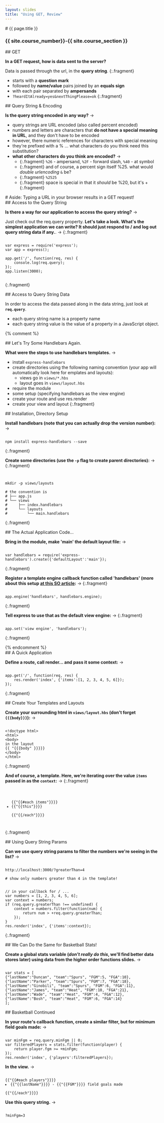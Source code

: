 ```yaml
---
layout: slides
title: "Using GET, Review"
---
```


<section markdown="block" class="intro-slide">
# {{ page.title }}

### {{ site.course_number}}-{{ site.course_section }}

<p><small></small></p>
</section>

<section markdown="block">
## GET

__In a GET request, how is data sent to the server?__ 

Data is passed through the url, in the __query string__.
{:.fragment}

* starts with a __question mark__
* followed by __name/value__ pairs joined by an __equals sign__
* with each pair separated by __ampersands__
* <code>?heardItAlready=yes&nextThingPlease=ok</code>
{:.fragment}
</section>

<section markdown="block">
## Query String & Encoding

__Is the query string encoded in any way?__ &rarr;

* query strings are URL encoded (also called percent encoded)
* numbers and letters are characters that __do not have a special meaning in URL__, and they don't have to be encoded
* however, there numeric references for characters with special meaning 
* they're prefixed with a % ... what characters do you think need this substitution?
* __what other characters do you think are encoded?__ &rarr;
	* {:.fragment} <code>%26</code> - ampersand, <code>%2F</code> - forward slash, <code>%40</code> - at symbol
	* {:.fragment} and of course, a percent sign itself %25. what would _double urlencoding_ <code>&</code> be?
	* {:.fragment} <code>%2525</code>
    * {:.fragment} space is special in that it _should_ be %20, but it's +
{:.fragment}
</section>

<section markdown="block">
# Aside: Typing a URL in your browser results in a GET request!
</section>

<section markdown="block">
## Access to the Query String

__Is there a way for our application to access the query string?__ &rarr;

Just check out the req.query property. __Let's take a look. What's the simplest application we can write? It should just respond to / and log out query string data if any.__. &rarr;
{:.fragment}

<pre><code data-trim contenteditable>
var express = require('express');
var app = express();

app.get('/', function(req, res) {
	console.log(req.query);
});
app.listen(3000);

</code></pre>
{:.fragment}
</section>

<section markdown="block">
## Access to Query String Data

In order to access the data passed along in the data string, just look at __<code>req.query</code>__.

* each query string name is a property name 
* each query string value is the value of a property in a JavaScript object.

</section>

{% comment %}
<section markdown="block">
## Let's Try Some Handlebars Again.

__What were the steps to use handlebars templates.__ &rarr;

* install <code>express-handlebars</code>
* create directories using the following naming convention (your app will automatically look here for emplates and layouts):
	* views go in <code>views/\*.hbs</code>
	* layout goes in <code>views/layout.hbs</code>
* require the module
* some setup (specifying handlebars as the view engine)
* create your route and use res.render 
* create your view and layout
{:.fragment}
</section>

<section markdown="block">
## Installation, Directory Setup

__Install handlebars (note that you can actually drop the version number):__ &rarr;

<pre><code data-trim contenteditable>
npm install express-handlebars --save
</code></pre>
{:.fragment}

__Create some directories (use the <code>-p</code> flag to create parent directories):__ &rarr;
{:.fragment}

<pre><code data-trim contenteditable>

mkdir -p views/layouts

# the convention is
# ├── app.js
# └── views
#     ├── index.handlebars
#     └── layouts
#         └── main.handlebars
</code></pre>
{:.fragment}
</section>
<section markdown="block">
## The Actual Application Code...


__Bring in the module, make 'main' the default layout file:__ &rarr;
<pre><code data-trim contenteditable>
var handlebars = require('express-handlebars').create({'defaultLayout':'main'});
</code></pre>
{:.fragment}

__Register a template engine callback function called 'handlebars' (more about this setup [at this SO article](http://stackoverflow.com/questions/22954561/app-set-and-app-engine-in-express):__ &rarr;
{:.fragment}

<pre><code data-trim contenteditable>
app.engine('handlebars', handlebars.engine);
</code></pre>
{:.fragment}

__Tell express to use that as the default view engine:__ &rarr;
{:.fragment}

<pre><code data-trim contenteditable>
app.set('view engine', 'handlebars');
</code></pre>
{:.fragment}

</section>
{% endcomment %}

<section markdown="block">
## A Quick Application

__Define a route, call render... and pass it some context:__ &rarr;

<pre><code data-trim contenteditable>
app.get('/', function(req, res) {
	res.render('index', {'items':[1, 2, 3, 4, 5, 6]});
});
</code></pre>
{:.fragment}
</section>

<section markdown="block">
## Create Your Templates and Layouts

__Create your surrounding html in <code>views/layout.hbs</code> (don't forget <code>{{{body}}}</code>):__ &rarr;

<pre><code data-trim contenteditable>
&lt;!doctype html&gt;
&lt;html&gt;
&lt;body&gt;
in the layout
{{ "{{{body" }}}}}
&lt;/body&gt;
&lt;/html&gt;
</code></pre>
{:.fragment}

__And of course, a template. Here, we're iterating over the value <code>items</code> passed in as the <code>context</code>:__ &rarr;
{:.fragment}

<pre><code data-trim contenteditable>
<ul>
{{"{{#each items"}}}}
<li>{{"{{this"}}}}</li>
{{"{{/each"}}}}
</ul>
</code></pre>
{:.fragment}
</section>

<section markdown="block">
## Using Query String Params

__Can we use query string params to filter the numbers we're seeing in the list?__ &rarr;

<pre><code data-trim contenteditable>
http://localhost:3000/?greaterThan=4

# show only numbers greater than 4 in the template!
</code></pre>

<pre><code data-trim contenteditable>
// in your callback for / ...
var numbers = [1, 2, 3, 4, 5, 6];
var context = numbers;
if (req.query.greaterThan !== undefined) {
	context = numbers.filter(function(num) {
		return num > +req.query.greaterThan;
	});
}
res.render('index', {'items':context});
</code></pre>
{:.fragment}
</section>

<section markdown="block">
## We Can Do the Same for Basketball Stats!

__Create a global stats variable (_don't really do this_, we'll find better data stores later) using data from the higher order functions slides.__ &rarr;

<pre><code data-trim contenteditable>
var stats = [
{"lastName":"Duncan", "team":"Spurs", "FGM":5, "FGA":10},
{"lastName":"Parker", "team":"Spurs", "FGM":7, "FGA":18},
{"lastName":"Ginobili", "team":"Spurs", "FGM":6, "FGA":11},
{"lastName":"James", "team":"Heat", "FGM":10, "FGA":21},
{"lastName":"Wade", "team":"Heat", "FGM":4, "FGA":12},
{"lastName":"Bosh", "team":"Heat", "FGM":6, "FGA":14}
];
</code></pre>

</section>
<section markdown="block">
## Basketball Continued

__In your route's callback function, create a similar filter, but for minimum field goals made:__ &rarr;

<pre><code data-trim contenteditable>
var minFgm = req.query.minFgm || 0;
var filteredPlayers = stats.filter(function(player) {
	return player.fgm >= +minFgm;
});
res.render('index', {'players':filteredPlayers});
</code></pre>

__In the view.__ &rarr;

<pre><code data-trim contenteditable>
{{"{{#each players"}}}}
<li>{{"{{lastName"}}}} - {{"{{FGM"}}}} field goals made </li>
{{"{{/each"}}}}
</code></pre>

__Use this query string.__ &rarr;

<pre><code data-trim contenteditable>
?minFgm=3
</code></pre>
</section>
